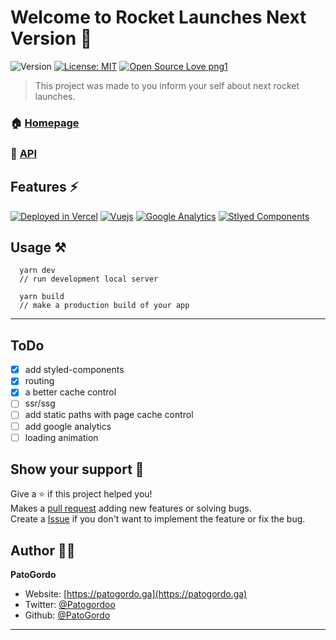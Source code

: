 # Welcome to Rocket Launches Next Version 👋
![Version](https://img.shields.io/badge/Version-Beta_0.2-blue.svg?cacheSeconds=2592000)
[![License: MIT](https://img.shields.io/badge/License-MIT-purple.svg)](#)
[![Open Source Love png1](https://badges.frapsoft.com/os/v1/open-source.png?v=103)](https://github.com/ellerbrock/open-source-badges/)

> This project was made to you inform your self about next rocket launches.
### 🏠 [Homepage](https://rocketlaunches.ga/)
### 📕 [API](https://api.rocketlaunches.ga/)

## Features :zap:
[![Deployed in Vercel](https://img.shields.io/badge/Vercel-000000?style=for-the-badge&logo=vercel&logoColor=white)](https://rocketlaunches.ga)
[![Vuejs](	https://img.shields.io/badge/next.js-000000?style=for-the-badge&logo=Next.js&logoColor=white)](https://nextjs.org/)
[![Google Analytics](	https://img.shields.io/badge/TypeScript-007ACC?style=for-the-badge&logo=typescript&logoColor=white)](https://www.typescriptlang.org/)
[![Stlyed Components](https://img.shields.io/badge/styled--components-DB7093?style=for-the-badge&logo=styled-components&logoColor=white)](https://styled-components.com/)

## Usage :hammer_and_pick:
```
  yarn dev
  // run development local server

  yarn build
  // make a production build of your app
```
***

## ToDo
- [x] add styled-components
- [x] routing
- [x] a better cache control
- [ ] ssr/ssg
- [ ] add static paths with page cache control
- [ ] add google analytics
- [ ] loading animation

## Show your support :handshake:

Give a ⭐️ if this project helped you!<br>
Makes a [pull request](https://github.com/PatoGordo/Rocket-Launches/pulls) adding new features or solving bugs. <br>
Create a [Issue](https://github.com/PatoGordo/Rocket-Launches/issues) if you don't want to implement the feature or fix the bug. <br>

## Author :technologist:

**PatoGordo**

* Website: [https://patogordo.ga](https://patogordo.ga) <br>
* Twitter: [@Patogordoo](https://twitter.com/Patogordoo) <br>
* Github: [@PatoGordo](https://github.com/PatoGordo) <br>

***